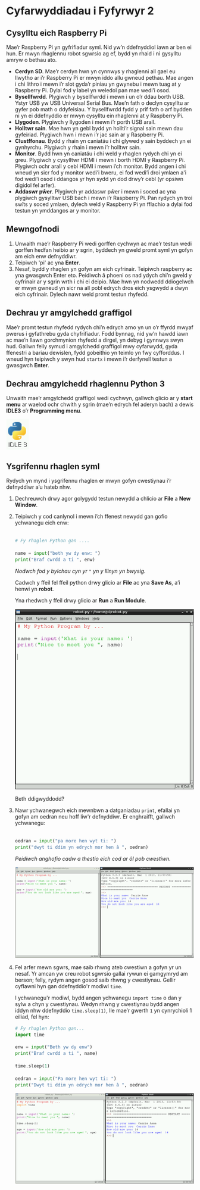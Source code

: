 # Cyfarwyddiadau i Fyfyrwyr 2

## Cysylltu eich Raspberry Pi

Mae’r Raspberry Pi yn gyfrifiadur syml. Nid yw’n ddefnyddiol iawn ar ben ei hun. Er mwyn rhaglennu robot sgwrsio ag ef, bydd yn rhaid i ni gysylltu amryw o bethau ato.  

- **Cerdyn SD**. Mae’r cerdyn hwn yn cynnwys y rhaglenni all gael eu llwytho ar i’r Raspberry Pi er mwyn iddo allu gwneud pethau. Mae angen i chi lithro i mewn i’r slot gyda’r piniau yn gwynebu i mewn tuag at y Raspberry Pi. Dylai fod y label yn weledol pan mae wedi’i osod. 
- **Bysellfwrdd**. Plygiwch y bysellfwrdd i mewn i un o’r ddau borth USB.  Ystyr USB yw USB Universal Serial Bus. Mae’n fath o declyn cysylltu ar gyfer pob math o ddyfeisiau. Y bysellfwrdd fydd y prif fath o arf bydden ni yn ei ddefnyddio er mwyn cysylltu ein rhaglenni at y Raspberry Pi.
- **Llygoden**. Plygiwch y llygoden i mewn i’r porth USB arall. 
- **Holltwr sain**. Mae hwn yn gebl bydd yn hollti’r signal sain mewn dau gyfeiriad. Plygiwch hwn i mewn i’r jac sain ar y Raspberry Pi.
- **Clustffonau**. Bydd y rhain yn caniatáu i chi glywed y sain byddech yn ei gynhyrchu. Plygiwch y rhain i mewn i’r holltwr sain.  
- **Monitor**. Bydd hwn yn caniatáu i chi weld y rhaglen rydych chi yn ei greu. Plygiwch y cysylltwr HDMI i mewn i borth HDMI y Raspberry Pi. Plygiwch ochr arall y cebl HDMI i mewn i’ch monitor. Bydd angen i chi wneud yn sicr fod y monitor wedi’i bweru, ei fod wedi’i droi ymlaen a'i fod wedi’i osod i ddangos yr hyn sydd yn dod drwy’r cebl (yr opsiwn digidol fel arfer).
- **Addaswr pŵer**. Plygiwch yr addaswr pŵer i mewn i soced ac yna plygiwch gysylltwr USB bach i mewn i’r Raspberry Pi. Pan rydych yn troi swîts y soced ymlaen, dylech weld y Raspberry Pi yn fflachio a dylai fod testun yn ymddangos ar y monitor. 

## Mewngofnodi

1. Unwaith mae’r Raspberry Pi wedi gorffen cychwyn ac mae’r testun wedi gorffen hedfan heibio ar y sgrin, byddech yn gweld promt syml yn gofyn am eich enw defnyddiwr.  
2. Teipiwch 'pi' ac yna **Enter**. 
3. Nesaf, bydd y rhaglen yn gofyn am eich cyfrinair. Teipiwch raspberry ac yna gwasgwch Enter eto. Peidiwch â phoeni os nad ydych chi’n gweld y cyfrinair ar y sgrin wrth i chi ei deipio. Mae hwn yn nodwedd ddiogelwch er mwyn gwneud yn sicr na all pobl edrych dros eich ysgwydd a dwyn eich cyfrinair. Dylech nawr weld promt testun rhyfedd. 

## Dechrau yr amgylchedd graffigol

Mae’r promt testun rhyfedd rydych chi’n edrych arno yn un o’r ffyrdd mwyaf pwerus i gyfathrebu gyda chyfrifiadur. Fodd bynnag, nid yw’n hawdd iawn ac mae’n llawn gorchmynion rhyfedd a dirgel, yn debyg i gynnwys swyn hud. Gallwn felly symud i amgylchedd graffigol mwy cyfarwydd, gyda ffenestri a bariau dewislen, fydd gobeithio yn teimlo yn fwy cyfforddus. I wneud hyn teipiwch y swyn hud `startx` i mewn i’r derfynell testun a gwasgwch **Enter**.

## Dechrau amgylchedd rhaglennu Python 3 

Unwaith mae’r amgylchedd graffigol wedi cychwyn, gallwch glicio ar y **start menu** ar waelod ochr chwith y sgrin (mae’n edrych fel aderyn bach) a dewis **IDLE3** o’r **Programming menu**. 

![](idle3.png)

## Ysgrifennu rhaglen syml 

Rydych yn mynd i ysgrifennu rhaglen er mwyn gofyn cwestiynau i’r defnyddiwr a’u hateb nhw. 

1. Dechreuwch drwy agor golygydd testun newydd a chlicio ar **File** a **New Window**.

2. Teipiwch y cod canlynol i mewn i’ch ffenest newydd gan gofio ychwanegu eich enw: 

	
	```python
	
	# Fy rhaglen Python gan ....
	
	name = input("beth yw dy enw: ")
	print("Braf cwrdd a ti ", enw)
	```
	
	*Nodwch fod y bylchau cyn yr `"` yn y llinyn yn bwysig.*   
	
	Cadwch y ffeil fel ffeil python drwy glicio ar **File** ac yna **Save As**, a’i henwi yn **robot**.
	
	Yna rhedwch y ffeil drwy glicio ar **Run** a **Run Module**.
	
	![](program-1.png)
	
	Beth ddigwyddodd?
	

3. Nawr ychwanegwch eich mewnbwn a datganiadau `print`, efallai yn gofyn am oedran neu hoff liw'r defnyddiwr. Er enghraifft, gallwch ychwanegu: 

	```python
	
	oedran = input("pa more hen wyt ti: ")
	print("dwyt ti ddim yn edrych mor hen â ", oedran)
	```
	
	*Peidiwch anghofio cadw a thestio eich cod ar ôl pob cwestiwn.*
	
	![](program-2.png)
	
4. Fel arfer mewn sgwrs, mae saib rhwng ateb cwestiwn a gofyn yr un nesaf. Yr amcan yw creu robot sgwrsio gallai rywun ei gamgymryd am berson; felly, rydym angen gosod saib rhwng y cwestiynau. Gellir cyflawni hyn gan ddefnyddio'r modiwl `time`.

	
	I ychwanegu'r modiwl, bydd angen ychwanegu `import time` o dan y sylw a chyn y cwestiynau. Wedyn rhwng y cwestiynau bydd angen iddyn nhw ddefnyddio `time.sleep(1)`, lle mae’r gwerth `1` yn cynrychioli 1 eiliad, fel hyn:
	
	```python
	# Fy rhaglen Python gan...
	import time
	
	enw = input("Beth yw dy enw")
	print("Braf cwrdd a ti ", name)
	
	time.sleep(1)
	
	oedran = input("Pa more hen wyt ti: ")
	print("Dwyt ti ddim yn edrych mor hen â ", oedran)
	```

	![](program-3.png)